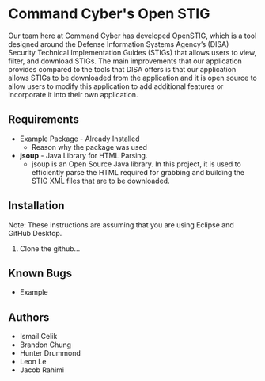 # Command Cyber's Open STIG
Our team here at Command Cyber has developed OpenSTIG, which is a tool designed around the Defense Information Systems Agency’s (DISA) Security Technical Implementation Guides (STIGs) that allows users to view, filter, and download STIGs. The main improvements that our application provides compared to the tools that DISA offers is that our application allows STIGs to be downloaded from the application and it is open source to allow users to modify this application to add additional features or incorporate it into their own application.
## Requirements
[comment]: <> (List any of the external requirements, if it needs to be installed, and why they are used)
* Example Package - Already Installed
  * Reason why the package was used
* <b>jsoup</b> - Java Library for HTML Parsing.
  * jsoup is an Open Source Java library. In this project, it is used to efficiently parse the HTML required for grabbing and building the STIG XML files that are to be downloaded.
## Installation 
[comment]: <> (Add steps for installation and common troubleshooting steps if necessary)
Note: These instructions are assuming that you are using Eclipse and GitHub Desktop.<br>
1. Clone the github...
## Known Bugs
[comment]: <> (List any known bugs by the deadline of the project)
* Example
## Authors
* Ismail Celik
* Brandon Chung
* Hunter Drummond
* Leon Le
* Jacob Rahimi
